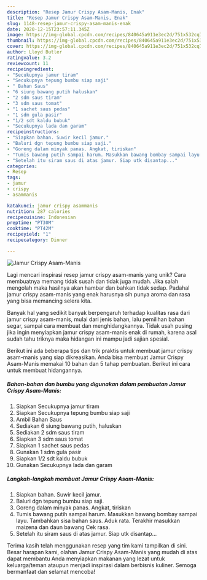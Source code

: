```yaml
---
description: "Resep Jamur Crispy Asam-Manis, Enak"
title: "Resep Jamur Crispy Asam-Manis, Enak"
slug: 1148-resep-jamur-crispy-asam-manis-enak
date: 2020-12-15T23:57:11.345Z
image: https://img-global.cpcdn.com/recipes/840645a911e3ec2d/751x532cq70/jamur-crispy-asam-manis-foto-resep-utama.jpg
thumbnail: https://img-global.cpcdn.com/recipes/840645a911e3ec2d/751x532cq70/jamur-crispy-asam-manis-foto-resep-utama.jpg
cover: https://img-global.cpcdn.com/recipes/840645a911e3ec2d/751x532cq70/jamur-crispy-asam-manis-foto-resep-utama.jpg
author: Lloyd Butler
ratingvalue: 3.2
reviewcount: 11
recipeingredient:
- "Secukupnya jamur tiram"
- "Secukupnya tepung bumbu siap saji"
- " Bahan Saus"
- "6 siung bawang putih haluskan"
- "2 sdm saus tiram"
- "3 sdm saus tomat"
- "1 sachet saus pedas"
- "1 sdm gula pasir"
- "1/2 sdt kaldu bubuk"
- "Secukupnya lada dan garam"
recipeinstructions:
- "Siapkan bahan. Suwir kecil jamur."
- "Baluri dgn tepung bumbu siap saji."
- "Goreng dalam minyak panas. Angkat, tiriskan"
- "Tumis bawang putih sampai harum. Masukkan bawang bombay sampai layu. Tambahkan sisa bahan saus. Aduk rata. Terakhir masukkan maizena dan daun bawang Cek rasa."
- "Setelah itu siram saus di atas jamur. Siap utk disantap..."
categories:
- Resep
tags:
- jamur
- crispy
- asammanis

katakunci: jamur crispy asammanis 
nutrition: 287 calories
recipecuisine: Indonesian
preptime: "PT30M"
cooktime: "PT42M"
recipeyield: "1"
recipecategory: Dinner

---
```



![Jamur Crispy Asam-Manis](https://img-global.cpcdn.com/recipes/840645a911e3ec2d/751x532cq70/jamur-crispy-asam-manis-foto-resep-utama.jpg)

Lagi mencari inspirasi resep jamur crispy asam-manis yang unik? Cara membuatnya memang tidak susah dan tidak juga mudah. Jika salah mengolah maka hasilnya akan hambar dan bahkan tidak sedap. Padahal jamur crispy asam-manis yang enak harusnya sih punya aroma dan rasa yang bisa memancing selera kita.

Banyak hal yang sedikit banyak berpengaruh terhadap kualitas rasa dari jamur crispy asam-manis, mulai dari jenis bahan, lalu pemilihan bahan segar, sampai cara membuat dan menghidangkannya. Tidak usah pusing jika ingin menyiapkan jamur crispy asam-manis enak di rumah, karena asal sudah tahu triknya maka hidangan ini mampu jadi sajian spesial.




Berikut ini ada beberapa tips dan trik praktis untuk membuat jamur crispy asam-manis yang siap dikreasikan. Anda bisa membuat Jamur Crispy Asam-Manis memakai 10 bahan dan 5 tahap pembuatan. Berikut ini cara untuk membuat hidangannya.

<!--inarticleads1-->

##### Bahan-bahan dan bumbu yang digunakan dalam pembuatan Jamur Crispy Asam-Manis:

1. Siapkan Secukupnya jamur tiram
1. Siapkan Secukupnya tepung bumbu siap saji
1. Ambil  Bahan Saus
1. Sediakan 6 siung bawang putih, haluskan
1. Sediakan 2 sdm saus tiram
1. Siapkan 3 sdm saus tomat
1. Siapkan 1 sachet saus pedas
1. Gunakan 1 sdm gula pasir
1. Siapkan 1/2 sdt kaldu bubuk
1. Gunakan Secukupnya lada dan garam




<!--inarticleads2-->

##### Langkah-langkah membuat Jamur Crispy Asam-Manis:

1. Siapkan bahan. Suwir kecil jamur.
1. Baluri dgn tepung bumbu siap saji.
1. Goreng dalam minyak panas. Angkat, tiriskan
1. Tumis bawang putih sampai harum. Masukkan bawang bombay sampai layu. Tambahkan sisa bahan saus. Aduk rata. Terakhir masukkan maizena dan daun bawang Cek rasa.
1. Setelah itu siram saus di atas jamur. Siap utk disantap...




Terima kasih telah menggunakan resep yang tim kami tampilkan di sini. Besar harapan kami, olahan Jamur Crispy Asam-Manis yang mudah di atas dapat membantu Anda menyiapkan makanan yang lezat untuk keluarga/teman ataupun menjadi inspirasi dalam berbisnis kuliner. Semoga bermanfaat dan selamat mencoba!
